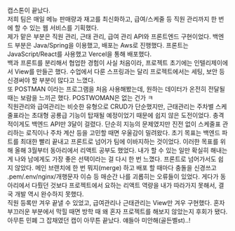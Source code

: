 <p><img alt="" src="https://velog.velcdn.com/images/kimyongwook98/post/3cf8601c-323a-4cc4-b275-fb5879dd0392/image.png" />
<br /> 캡스톤이 끝났다.<br /> 저희 팀은 매일 메뉴 판매량과 재고를 최신화하고, 급여/스케줄 등 직원 관리까지 한 번에 할 수 있는 웹 서비스를 기획했다. <br /> 제가 맡은 부분은 직원 관리, 근태 관리, 급여 관리 API와 프론트엔드 구현이었다. 백엔드 부분은 Java/Spring을 이용했고, 배포는 Aws로 진행했다. 프론트는 JavaScript/React를 사용했고 Vercel을 통해 배포했다. <br /> 백과 프론트를 분리해서 협업한 경험이 사실 처음이라, 프로젝트 초기에는 인텔리제이에서 View를 만들곤 했다. 수업에서 다룬 스프링과는 달리 프로젝트에서는 세팅, 보안 등 신경써야 할 부분이 많다고 느꼈다. <br /> 또 POSTMAN 이라는 프로그램을 처음 사용해봤는데, 원하는 데이터가 온전히 전달될 때는 보람을 느끼곤 했다. POSTWOMAN은 없는 건가 ㅋ <br /> 직원관리와 급여관리는 비슷한 유형으로 CRUD가 단순했지만, 근태관리는 주차별 스케줄표라는 초대형 공룡급 기능이 탑재될 예정이었기 때문에 쉽지 않은 도전이었다. 충격적이게도 백엔드 API만 3달이 걸렸다. 단순히 지능의 문제였지만 진전 없이 스케줄표 관리하는 로직이나 주차 계산 등을 고민할 때면 우울감이 밀려왔다. 초기 목표는 백엔드 파트를 최대한 빨리 끝내고 프론트로 넘어가 팀에 이바지하는 것이었다. 이러한 목표를 위해 올해 3월부터 동아리에서 리액트 공부도 했었다. 내가 할 수 있는 일만 확실히 해내는 게 나와 남에게도 가장 좋은 선택이라는 걸 다시 한 번 느꼈다. 프론트로 넘어가서도 쉽지 않았다. 메인 브랜치에 한 번 뭐지(merge) 하고 배포 할 때마다 충돌을 신경쓰고 .pem/.env/nginx/개행문자 이슈 등 매순간 나를 괴롭히는 오류들이 있었다. 게다가 동아리에서 다뤘던 것보다 프로젝트에서 요하는 리액트 역량을 내가 따라가지 못해서, 결국 개발 역시 완수하지 못했다. <br /> 직원 등록만 겨우 끝낼 수 있었고, 급여관리나 근태관리는 View만 겨우 구현했다. 혼자 부끄러운 부분에서 막힐 때면 방학 때 왜 혼자 프로젝트를 해보지 않았는지 후회가 됐다. <br /> 아무튼 민폐 그 잡채였던 캡이 아무튼 끝났다.  얘들아 미안해(골든벨st)..!</p>